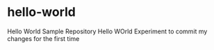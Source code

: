 # hello-world
Hello World Sample Repository
Hello WOrld Experiment to commit my changes for the first time
